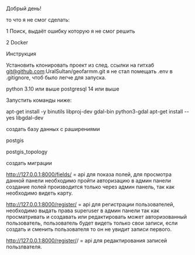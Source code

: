 Добрый день!

то что я не смог сделать:

1 Поиск, выдаёт ошибку которую я не смог решить

2 Docker

Инструкция

Установить 
клонировать проект из след. ссылки на гитхаб
git@github.com:UralSultan/geofarmm.git
я не стал помещать .env  в .gitignore, чтоб было легче для запуска.

python 3.10 или выше
postgresql 14 или выше

Запустить команды ниже:

apt-get install -y binutils libproj-dev gdal-bin python3-gdal
apt-get install --yes libgdal-dev

создать базу данных с раширениями

postgis

postgis_topology

создать миграции


http://127.0.0.1:8000/fields/ = api для показа полей, для просмотра данной панели необходимо пройти
авторизацию в админ панели
создание полей производится только через админ панель, так как необходимо видеть карту.

http://127.0.0.1:8000/register/ = api для регистрации пользователей, необходимо выдать права superuser в админ панели
так как просматривать и создавать или редактировать может авторизованный пользователь, пользователь будет видеть только
свои записи, если создать и сменить пользователя то он не увидит записи первого.

http://127.0.0.1:8000/register/<id>/ = api для редактирования записей пользлвателя.